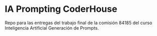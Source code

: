 # IA Prompting CoderHouse
Repo para las entregas del trabajo final de la comisión 84185 del curso Inteligencia Artificial Generación de Prompts.
